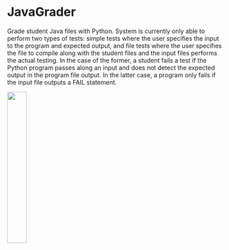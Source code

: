 # JavaGrader
Grade student Java files with Python. System is currently only able to perform two types of tests: simple tests where the user specifies the input to the program and expected output, and file tests where the user specifies the file to compile along with the student files and the input files performs the actual testing. In the case of the former, a student fails a test if the Python program passes along an input and does not detect the expected output in the program file output. In the latter case, a program only fails if the input file outputs a FAIL statement. 

<img src="https://cloud.githubusercontent.com/assets/16531006/21949268/96f43c80-d9a5-11e6-9da7-5a929597a506.png" width="30%"></img>
